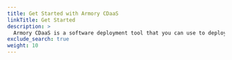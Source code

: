 ```yaml
---
title: Get Started with Armory CDaaS
linkTitle: Get Started
description: >
  Armory CDaaS is a software deployment tool that you can use to deploy Kubernetes applications.
exclude_search: true
weight: 10
---
```

